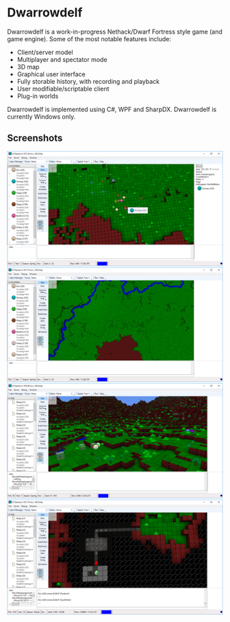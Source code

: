 # Dwarrowdelf

Dwarrowdelf is a work-in-progress Nethack/Dwarf Fortress style game (and game engine). Some of the most notable features include:

* Client/server model
* Multiplayer and spectator mode
* 3D map
* Graphical user interface
* Fully storable history, with recording and playback
* User modifiable/scriptable client
* Plug-in worlds

Dwarrowdelf is implemented using C#, WPF and SharpDX. Dwarrowdelf is currently Windows only.

## Screenshots

![Screenshot](https://github.com/tomba/dwarrowdelf/blob/master/Content/ss1.png)
![Screenshot](https://github.com/tomba/dwarrowdelf/blob/master/Content/ss2.png)
![Screenshot](https://github.com/tomba/dwarrowdelf/blob/master/Content/ss3.png)
![Screenshot](https://github.com/tomba/dwarrowdelf/blob/master/Content/ss4.png)
